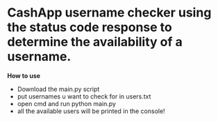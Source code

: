 # **CashApp username checker using the status code response to determine the availability of a username.**


**How to use**

- Download the main.py script
- put usernames u want to check for in users.txt
- open cmd and run python main.py
- all the available users will be printed in the console!
